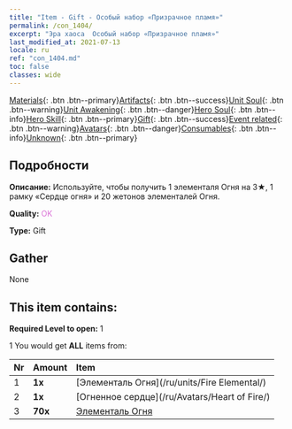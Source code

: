 ```yaml
---
title: "Item - Gift - Особый набор «Призрачное пламя»"
permalink: /con_1404/
excerpt: "Эра хаоса  Особый набор «Призрачное пламя»"
last_modified_at: 2021-07-13
locale: ru
ref: "con_1404.md"
toc: false
classes: wide
---
```

 [Materials](/ItemsRU/){: .btn .btn--primary}[Artifacts](/ItemsRU/Artifacts/){: .btn .btn--success}[Unit Soul](/ItemsRU/UnitSoul/){: .btn .btn--warning}[Unit Awakening](/ItemsRU/UnitAwakening/){: .btn .btn--danger}[Hero Soul](/ItemsRU/HeroSoul/){: .btn .btn--info}[Hero Skill](/ItemsRU/HeroSkill/){: .btn .btn--primary}[Gift](/ItemsRU/Gift/){: .btn .btn--success}[Event related](/ItemsRU/Events/){: .btn .btn--warning}[Avatars](/ItemsRU/Avatars/){: .btn .btn--danger}[Consumables](/ItemsRU/Consumables/){: .btn .btn--info}[Unknown](/ItemsRU/Unknown/){: .btn .btn--primary}

## Подробности
 **Описание:** Используйте, чтобы получить 1 элементаля Огня на 3★, 1 рамку «Сердце огня» и 20 жетонов элементалей Огня.

 **Quality:** <span style="color: #DA70D6">OK</span>

 **Type:** Gift

## Gather

  None

## This item contains:

 **Required Level to open:** 1

 1 You would get **ALL** items  from:

  | Nr | Amount |     Item    |
  |:---|:-------|:------------|
  | 1 |  **1x** | [Элементаль Огня](/ru/units/Fire Elemental/) |  | 
  | 2 |  **1x** | [Огненное сердце](/ru/Avatars/Heart of Fire/) |  | 
  | 3 |  **70x** | [Элементаль Огня](/ItemsRU/unt_265/) |  | 
